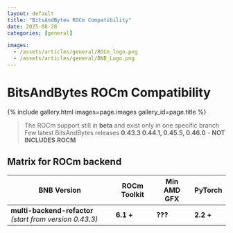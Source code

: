 ```yaml
---
layout: default
title: "BitsAndBytes ROCm Compatibility"
date: 2025-08-28
categories: [general]

images:
  - /assets/articles/general/ROCm_logo.png
  - /assets/articles/general/BNB_Logo.png
---
```


# BitsAndBytes ROCm Compatibility

{% include gallery.html images=page.images gallery_id=page.title %}

> The ROCm support still in **beta** and exist only in one specific branch  
> Few latest BitsAndBytes releases **0.43.3 0.44.1, 0.45.5, 0.46.0** - **NOT INCLUDES** **ROCM**

## Matrix for ROCm backend

| BNB Version | ROCm Toolkit | Min AMD GFX | PyTorch |
|---|---|---|---|
| **multi-backend-refactor** *(start from version 0.43.3)* | **6.1 +** | **???** | **2.2 +** |
